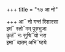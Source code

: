 +++
title = "१७ आ नो"

+++
आ᳓ नो गन्तं रिशादसा  
इमं᳓ स्तो᳓मम् पुरुभुजा  
कृतं᳓ नः सुश्रि᳓यो नरा  
इमा᳓ दातम् अभि᳓ष्टये